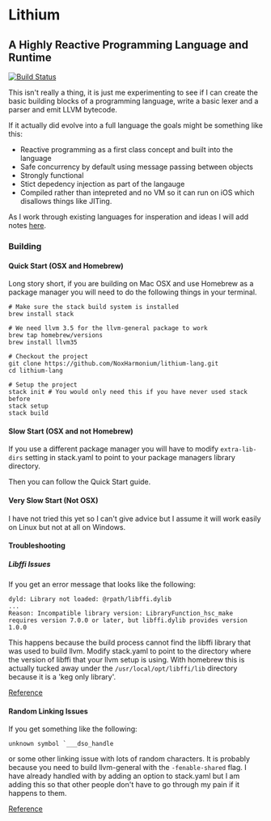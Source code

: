 Lithium
========

A Highly Reactive Programming Language and Runtime
--------------------------------------------------

[![Build Status](https://travis-ci.org/NoxHarmonium/lithium-lang.svg?branch=master)](https://travis-ci.org/NoxHarmonium/lithium-lang)

This isn't really a thing,
it is just me experimenting
to see if I can create the basic
building blocks of a programming
language, write a basic lexer and
a parser and emit LLVM bytecode.

If it actually did evolve into a full language the goals might be something like this:
- Reactive programming as a first class concept and built into the language
- Safe concurrency by default using message passing between objects
- Strongly functional
- Stict depedency injection as part of the langauge
- Compiled rather than intepreted and no VM so it can run on iOS which disallows things like JITing.

As I work through existing languages for insperation and ideas I will add notes [here](doc/insperation.md).

### Building

#### Quick Start (OSX and Homebrew)
Long story short, if you are building on Mac OSX and use Homebrew
as a package manager you will need to do the following things in your terminal.

```
# Make sure the stack build system is installed
brew install stack

# We need llvm 3.5 for the llvm-general package to work
brew tap homebrew/versions
brew install llvm35

# Checkout the project
git clone https://github.com/NoxHarmonium/lithium-lang.git
cd lithium-lang

# Setup the project
stack init # You would only need this if you have never used stack before
stack setup
stack build

```

#### Slow Start (OSX and not Homebrew)

If you use a different package manager you will have to modify
`extra-lib-dirs` setting in stack.yaml to point to your package managers
library directory.

Then you can follow the Quick Start guide.

#### Very Slow Start (Not OSX)

I have not tried this yet so I can't give advice but I assume it will
work easily on Linux but not at all on Windows.


#### Troubleshooting

##### Libffi Issues

If you get an error message that looks like the following:

```
dyld: Library not loaded: @rpath/libffi.dylib
...
Reason: Incompatible library version: LibraryFunction_hsc_make requires version 7.0.0 or later, but libffi.dylib provides version 1.0.0
```

This happens because the build process cannot find the libffi library
that was used to build llvm.
Modify stack.yaml to point to the directory where the version of libffi
that your llvm setup is using. With homebrew this is actually tucked
away under the `/usr/local/opt/libffi/lib` directory because it is a
'keg only library'.

[Reference](https://github.com/commercialhaskell/stack/issues/1826)

#### Random Linking Issues

If you get something like the following:

```
unknown symbol `___dso_handle
```

or some other linking issue with lots of random characters. It is
probably because you need to build llvm-general with the
`-fenable-shared` flag. I have already handled with by adding an option
to stack.yaml but I am adding this so that other people don't have to
go through my pain if it happens to them.

[Reference](https://github.com/bscarlet/llvm-general/issues/85)